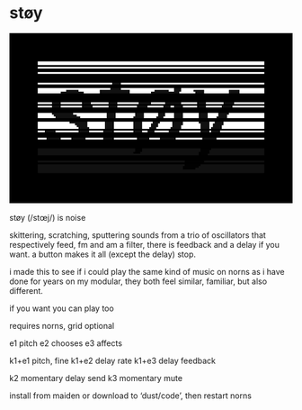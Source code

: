 # støy

![støy](screenshot.png)

støy (/stœj/) is noise

skittering, scratching, sputtering sounds from a trio of oscillators that respectively feed, fm and am a filter, there is feedback and a delay if you want. a button makes it all (except the delay) stop.

i made this to see if i could play the same kind of music on norns as i have done for years on my modular, they both feel similar, familiar, but also different.

if you want you can play too



requires norns, grid optional



e1 pitch
e2 chooses
e3 affects

k1+e1 pitch, fine
k1+e2 delay rate
k1+e3 delay feedback

k2 momentary delay send
k3 momentary mute



install from maiden or download to ‘dust/code’, then restart norns

